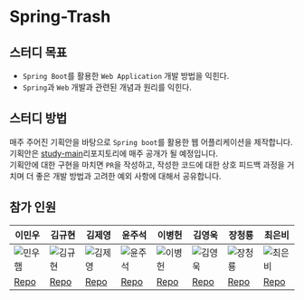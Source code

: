 # Spring-Trash

## 스터디 목표

- `Spring Boot`를 활용한 `Web Application` 개발 방법을 익힌다.
- `Spring`과 `Web` 개발과 관련된 개념과 원리를 익힌다.

## 스터디 방법

매주 주어진 기획안을 바탕으로 `Spring boot`를 활용한 웹 어플리케이션을 제작합니다. <br>
기획안은 [study-main](https://github.com/Spring-Trash/study-main)리포지토리에 매주 공개가 될 예정입니다. <br>
기획안에 대한 구현을 마치면 `PR`을 작성하고, 작성한 코드에 대한 상호 피드백 과정을 거치며 더 좋은 개발 방법과 고려한 예외 사항에 대해서 공유합니다.

## 참가 인원

|이민우|김규현|김제영|윤주석|이병헌|김영욱|장청룡|최은비|
|---|---|---|---|---|---|---|---|
|![민우햄](https://avatars.githubusercontent.com/Leeminw)|![김규현](https://avatars.githubusercontent.com/kgh2120)|![김제영](https://avatars.githubusercontent.com/kjy0349)|![윤주석](https://avatars.githubusercontent.com/AMIVAYUN)|![이병헌](https://avatars.githubusercontent.com/Hunnibs)| ![김영욱](https://avatars.githubusercontent.com/YoungUk0126)|![장청룡](https://avatars.githubusercontent.com/wkdcjdfyd)|![최은비](https://avatars.githubusercontent.com/rloldl-c)|
|[Repo](https://github.com/Spring-Trash/lmw)| [Repo]()| [Repo](https://github.com/Spring-Trash/JeyoungHW)| [Repo]()| [Repo](https://github.com/Spring-Trash/lbhHomework)| [Repo](https://github.com/Spring-Trash/YoungUkHomeWork)| [Repo]() | [Repo](https://github.com/Spring-Trash/rloldl)|


